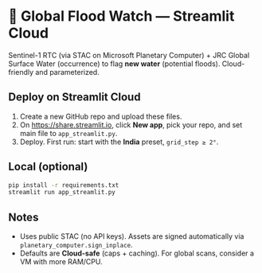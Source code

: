 # 🌊 Global Flood Watch — Streamlit Cloud

Sentinel-1 RTC (via STAC on Microsoft Planetary Computer) + JRC Global Surface Water (occurrence)
to flag **new water** (potential floods). Cloud-friendly and parameterized.

## Deploy on Streamlit Cloud
1. Create a new GitHub repo and upload these files.
2. On https://share.streamlit.io, click **New app**, pick your repo, and set main file to `app_streamlit.py`.
3. Deploy. First run: start with the **India** preset, `grid_step ≥ 2°`.

## Local (optional)
```bash
pip install -r requirements.txt
streamlit run app_streamlit.py
```

## Notes
- Uses public STAC (no API keys). Assets are signed automatically via `planetary_computer.sign_inplace`.
- Defaults are **Cloud-safe** (caps + caching). For global scans, consider a VM with more RAM/CPU.
